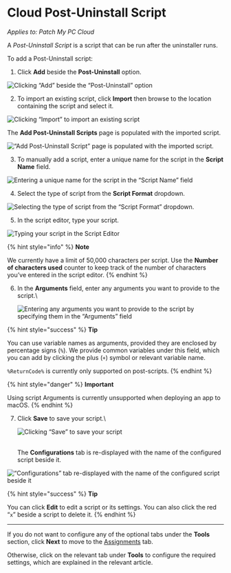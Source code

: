 # Cloud Post-Uninstall Script

_Applies to: Patch My PC Cloud_

A _Post-Uninstall Script_ is a script that can be run after the uninstaller runs.

To add a Post-Uninstall script:

1. Click **Add** beside the **Post-Uninstall** option.

![Clicking “Add” beside the “Post-Uninstall” option](/_images/image-%282608%29.png-"Clicking-\"Add\"-beside-the-\"Post-Uninstall\"-option" "Clicking “Add” beside the “Post-Uninstall” option")

2. To import an existing script, click **Import** then browse to the location containing the script and select it.

![Clicking “Import” to import an existing script](/_images/image-%282473%29.png-"Clicking-\"Import\"-to-import-an-existing-script" "Clicking “Import” to import an existing script")

The **Add Post-Uninstall Scripts** page is populated with the imported script.

![“Add Post-Uninstall Script” page is populated with the imported script.](/_images/image-%282474%29.png-"\"Add-Post-Uninstall-Script\"-page-is-populated-with-the-imported-script." "“Add Post-Uninstall Script” page is populated with the imported script.")

3. To manually add a script, enter a unique name for the script in the **Script Name** field.

![Entering a unique name for the script in the “Script Name” field](/_images/image-%282475%29.png-"Entering-a-unique-name-for-the-script-in-the-\"Script-Name\"-field" "Entering a unique name for the script in the “Script Name” field")

4. Select the type of script from the **Script Format** dropdown.

![Selecting the type of script from the “Script Format” dropdown.](/_images/image-%282476%29.png-"Selecting-the-type-of-script-from-the-\"Script-Format\"-dropdown." "Selecting the type of script from the “Script Format” dropdown.")

5. In the script editor, type your script.

![Typing your script in the Script Editor](/_images/image-%282477%29.png-"Typing-your-script-in-the-Script-Editor" "Typing your script in the Script Editor")

{% hint style="info" %}
**Note**

We currently have a limit of 50,000 characters per script. Use the **Number of characters used** counter to keep track of the number of characters you’ve entered in the script editor.
{% endhint %}

6.  In the **Arguments** field, enter any arguments you want to provide to the script.\


    ![Entering any arguments you want to provide to the script by specifying them in the “Arguments” field](/_images/image-%282478%29.png-"Entering-any-arguments-you-want-to-provide-to-the-script-by-specifying-them-in-the-\"Arguments\"-field" "Entering any arguments you want to provide to the script by specifying them in the “Arguments” field")

{% hint style="success" %}
**Tip**

You can use variable names as arguments, provided they are enclosed by percentage signs (`%`). We provide common variables under this field, which you can add by clicking the plus (`+`) symbol or relevant variable name.

`%ReturnCode%` is currently only supported on post-scripts.
{% endhint %}

{% hint style="danger" %}
**Important**

Using script Arguments is currently unsupported when deploying an app to macOS.
{% endhint %}

7.  Click **Save** to save your script.\


    ![Clicking “Save” to save your script](/_images/image-%282479%29.png-"Clicking-\"Save\"-to-save-your-script" "Clicking “Save” to save your script")

    \
    The **Configurations** tab is re-displayed with the name of the configured script beside it.

![“Configurations” tab re-displayed with the name of the configured script beside it](/_images/image-%2896%29.png-"\"Configurations\"-tab-re-displayed-with-the-name-of-the-configured-script-beside-it" "“Configurations” tab re-displayed with the name of the configured script beside it")

{% hint style="success" %}
**Tip**

You can click **Edit** to edit a script or its settings. You can also click the red “`x`” beside a script to delete it.
{% endhint %}

***

If you do not want to configure any of the optional tabs under the **Tools** section, click **Next** to move to the [Assignments](../../cloud-assignments-deployment-tab.md) tab.

Otherwise, click on the relevant tab under **Tools** to configure the required settings, which are explained in the relevant article.
